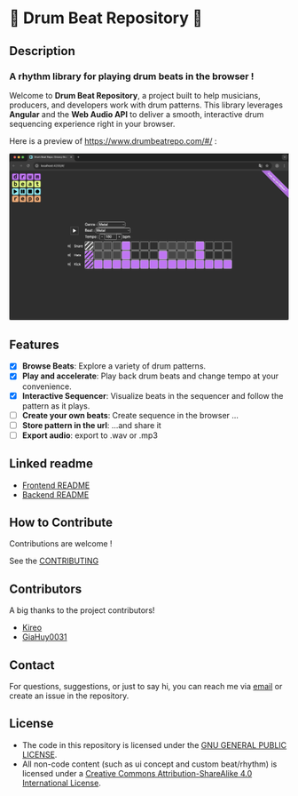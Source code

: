 # 🥁 Drum Beat Repository 🥁

## Description
### A rhythm library for playing drum beats in the browser !

Welcome to **Drum Beat Repository**, a project built to help musicians, producers, and developers work with drum patterns.
This library leverages **Angular** and the **Web Audio API** to deliver a smooth, interactive drum sequencing experience right in your browser.

Here is a preview of https://www.drumbeatrepo.com/#/ :

![app.png](app.png)

## Features

- [x] **Browse Beats**: Explore a variety of drum patterns.
- [x] **Play and accelerate**: Play back drum beats and change tempo at your convenience.
- [x] **Interactive Sequencer**: Visualize beats in the sequencer and follow the pattern as it plays.
- [ ] **Create your own beats**: Create sequence in the browser ...
- [ ] **Store pattern in the url**: ...and share it
- [ ] **Export audio**: export to .wav or .mp3

## Linked readme

- [Frontend README](frontend/README.md)
- [Backend README](backend/README.md)

## How to Contribute

Contributions are welcome !

See the [CONTRIBUTING](CONTRIBUTING.md)

## Contributors

A big thanks to the project contributors!
- [Kireo](https://github.com/khg051203)
- [GiaHuy0031](https://github.com/GiaHuy0031)

## Contact

For questions, suggestions, or just to say hi, you can reach me via [email](mailto:bab07ali@gmail.com) or create an issue in the repository.

## License

- The code in this repository is licensed under the [GNU GENERAL PUBLIC LICENSE](LICENSE).
- All non-code content (such as ui concept and custom beat/rhythm) is licensed under a [Creative Commons Attribution-ShareAlike 4.0 International License](https://creativecommons.org/licenses/by-sa/4.0/).
